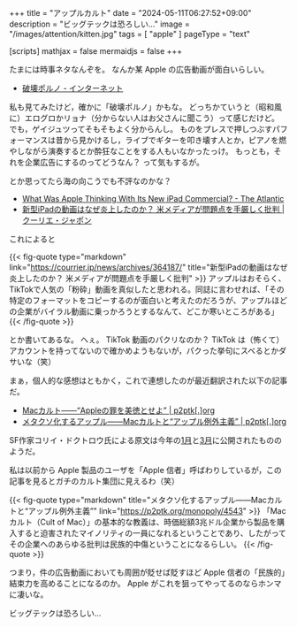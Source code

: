 +++
title = "アップルカルト"
date =  "2024-05-11T06:27:52+09:00"
description = "ビッグテックは恐ろしい..."
image = "/images/attention/kitten.jpg"
tags = [ "apple" ]
pageType = "text"

[scripts]
  mathjax = false
  mermaidjs = false
+++

たまには時事ネタなんぞを。
なんか某 Apple の広告動画が面白いらしい。

- [破壊ポルノ - インターネット](https://seek.hatenadiary.jp/entry/20240508/1715123153)

私も見てみたけど，確かに「破壊ポルノ」かもな。
どっちかていうと（昭和風に）エログロかリョナ（分からない人はお父さんに聞こう）って感じだけど。
でも，ゲイジュツってそもそもよく分からんし。
ものをプレスで押しつぶすパフォーマンスは昔から見かけるし，ライブでギターを叩き壊す人とか，ピアノを燃やしながら演奏するとか酔狂なことをする人もいなかったっけ。
もっとも，それを企業広告にするのってどうなん？ って気もするが。

とか思ってたら海の向こうでも不評なのかな？

- [What Was Apple Thinking With Its New iPad Commercial? - The Atlantic](https://www.theatlantic.com/technology/archive/2024/05/apple-ipad-pro-commercial/678329/)
- [新型iPadの動画はなぜ炎上したのか？ 米メディアが問題点を手厳しく批判 | クーリエ・ジャポン](https://courrier.jp/news/archives/364187/)

これによると

{{< fig-quote type="markdown" link="https://courrier.jp/news/archives/364187/" title="新型iPadの動画はなぜ炎上したのか？ 米メディアが問題点を手厳しく批判" >}}
アップルはおそらく、TikTokで人気の「粉砕」動画を真似したと思われる。同誌に言わせれば、「その特定のフォーマットをコピーするのが面白いと考えたのだろうが、アップルほどの企業がバイラル動画に乗っかろうとするなんて、どこか寒いところがある」
{{< /fig-quote >}}

とか書いてあるな。
へぇ。
TikTok 動画のパクリなのか？ TikTok は（怖くて）アカウントを持ってないので確かめようもないが，パクった挙句にスベるとかダサいな（笑）

まぁ，個人的な感想はともかく，これで連想したのが最近翻訳された以下の記事だ。

- [Macカルト――“Appleの罪を美徳とせよ” | p2ptk[.]org](https://p2ptk.org/monopoly/4520)
- [メタクソ化するアップル――Macカルトと“アップル例外主義” | p2ptk[.]org](https://p2ptk.org/monopoly/4543)

SF作家コリイ・ドクトロウ氏による原文は今年の[1月](https://pluralistic.net/2024/01/12/youre-holding-it-wrong/#if-dishwashers-were-iphones "The Cult of Mac")と[3月](https://pluralistic.net/2024/03/22/reality-distortion-field/#three-trillion-here-three-trillion-there-pretty-soon-youre-talking-real-money "The antitrust case against Apple")に公開されたもののようだ。

私は以前から Apple 製品のユーザを「Apple 信者」呼ばわりしているが，この記事を見るとガチのカルト集団に見えるわ（笑）

{{< fig-quote type="markdown" title="メタクソ化するアップル――Macカルトと“アップル例外主義”" link="https://p2ptk.org/monopoly/4543" >}}
「Macカルト（Cult of Mac）」の基本的な教義は、時価総額3兆ドル企業から製品を購入すると迫害されたマイノリティの一員になれるということであり、したがってその企業へのあらゆる批判は民族的中傷ということになるらしい。
{{< /fig-quote >}}

つまり，件の広告動画においても周囲が貶せば貶すほど Apple 信者の「民族的」結束力を高めることになるのか。
Apple がこれを狙ってやってるのならホンマに凄いな。

ビッグテックは恐ろしい...
